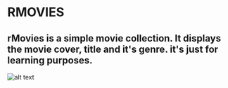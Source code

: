 # RMOVIES

## rMovies is a simple movie collection. It displays the movie cover, title and it's genre. it's just for learning purposes.

![alt text](rm.jpg)
